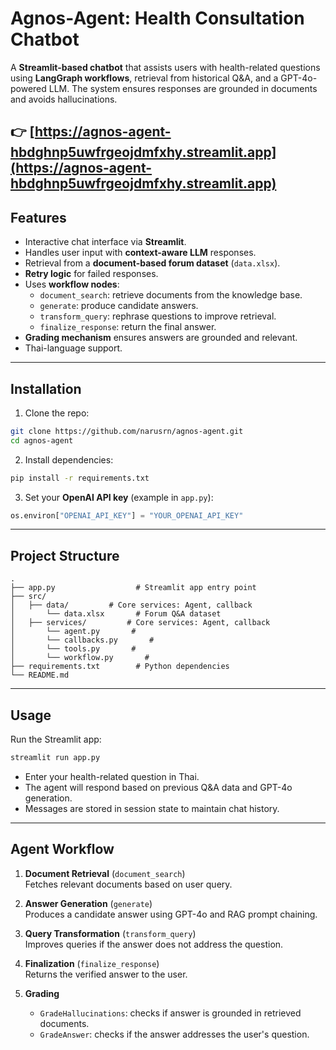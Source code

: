 # Agnos-Agent: Health Consultation Chatbot

A **Streamlit-based chatbot** that assists users with health-related questions using **LangGraph workflows**, retrieval from historical Q&A, and a GPT-4o-powered LLM. The system ensures responses are grounded in documents and avoids hallucinations.

👉 **[https://agnos-agent-hbdghnp5uwfrgeojdmfxhy.streamlit.app](https://agnos-agent-hbdghnp5uwfrgeojdmfxhy.streamlit.app)**
---

## Features

- Interactive chat interface via **Streamlit**.
- Handles user input with **context-aware LLM** responses.
- Retrieval from a **document-based forum dataset** (`data.xlsx`).
- **Retry logic** for failed responses.
- Uses **workflow nodes**:
  - `document_search`: retrieve documents from the knowledge base.
  - `generate`: produce candidate answers.
  - `transform_query`: rephrase questions to improve retrieval.
  - `finalize_response`: return the final answer.
- **Grading mechanism** ensures answers are grounded and relevant.
- Thai-language support.

---

## Installation

1. Clone the repo:

```bash
git clone https://github.com/narusrn/agnos-agent.git
cd agnos-agent
```

2. Install dependencies:

```bash
pip install -r requirements.txt
```

3. Set your **OpenAI API key** (example in `app.py`):

```python
os.environ["OPENAI_API_KEY"] = "YOUR_OPENAI_API_KEY"
```

---

## Project Structure

```
.
├── app.py                  # Streamlit app entry point
├── src/
│   ├── data/         # Core services: Agent, callback 
│       └── data.xlsx       # Forum Q&A dataset
│   ├── services/         # Core services: Agent, callback 
│       └── agent.py       # 
│       └── callbacks.py       # 
│       └── tools.py       # 
│       └── workflow.py       # 
├── requirements.txt        # Python dependencies
└── README.md
```

---

## Usage

Run the Streamlit app:

```bash
streamlit run app.py
```

- Enter your health-related question in Thai.
- The agent will respond based on previous Q&A data and GPT-4o generation.
- Messages are stored in session state to maintain chat history.

---

## Agent Workflow

1. **Document Retrieval** (`document_search`)  
   Fetches relevant documents based on user query.

2. **Answer Generation** (`generate`)  
   Produces a candidate answer using GPT-4o and RAG prompt chaining.

3. **Query Transformation** (`transform_query`)  
   Improves queries if the answer does not address the question.

4. **Finalization** (`finalize_response`)  
   Returns the verified answer to the user.

5. **Grading**  
   - `GradeHallucinations`: checks if answer is grounded in retrieved documents.
   - `GradeAnswer`: checks if the answer addresses the user's question.

